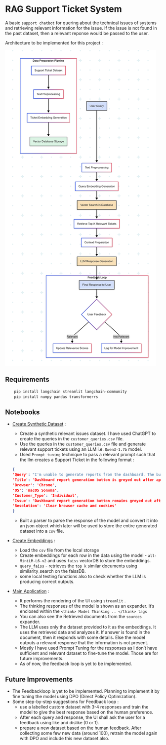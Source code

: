 # RAG Support Ticket System

A basic `support chatbot` for quering about the technical issues of systems and retrieving relevant information for the issue. If the issue is not found in the past dataset, then a relevant reponse would be passed to the user.

Architecture to be implemented for this project :

![Architecture](./planned_architecture.png)

## **Requirements**

```python
    pip install langchain streamlit langchain-community
    pip install numpy pandas transformerrs
```

## **Notebooks**

- [Create Synthetic Dataset](./create_dataset.ipynb) :
    - Create a synthetic relevant issues dataset. I have used ChatGPT to create the queries in the `customer_queries.csv` file.
    - Use the queries in the `customer_queries.csv` file and generate relevant support tickets using an LLM i.e. `Qwen3-1.7b` model.
    - Used `Prompt tuning` technique to pass a relevant prompt such that the llm creates a Support Ticket in the following format :
    
    ```json
    {
    'Query': "I'm unable to generate reports from the dashboard. The button remains greyed out even after selecting all the required filters. This happens on Chrome on macOS Sonoma.",
    'Title': 'Dashboard report generation button is greyed out after applying filters',
    'Browser': 'Chrome',
    'OS': 'macOS Sonoma',
    'Customer_Type': 'Individual',
    'Issue': 'Dashboard report generation button remains greyed out after applying filters',
    'Resolution': 'Clear browser cache and cookies'
    }
    
    ```
    
    - Built a parser to parse the response of the model and convert it into an json object which later will be used to store the entire generated dataset into a `csv` file.

- [Create Embeddings](./create_embeddings.ipynb) :
    - Load the `csv` file from the local storage
    - Create embeddings for each row in the data using the model - `all-MiniLM-L6-v2`  and uses `faiss` vectorDB to store the embeddings.
    - `query_faiss` - retrieves the `top k` similar documents using similarity_search on the faissDB.
    - some local testing functions also to check whether the LLM is producing correct outputs.

- [Main Application](./main.py) :
    - It performs the rendering of the UI using `streamlit` .
    - The thinking responses of the model is shown as an expander. It’s enclosed within the `<think> Model Thinking .. </think> tags`
    - You can also see the Retrieved documents from the `sources` expander.
    - The LLM uses only the dataset provided to it as the embeddings. It uses the retrieved data and analyzes it. If answer is found in the document, then it responds with some details. Else the model outputs a relevant response that the information is not present.
    - Mostly I have used Prompt Tuning for the responses as I don’t have sufficient and relevant dataset to fine-tune the model. Those are for future improvements.
    - As of now, the feedback loop is yet to be implemented.

## **Future Improvements**

- The Feedbackloop is yet to be implemented. Planning to implement it by fine tuning the model using DPO (Direct Policy Optimization).
- Some step-by-step suggestions for Feedback loop :
    - use a labelled custom dataset with 3-4 responses and train the model to give the best response based on the human preference.
    - After each query and response, the UI shall ask the user for a feedback using like and dislike (0 or 1).
    - prepare a new dataset based on the human feedback. After collecting some few new data (around 100), retrain the model again with DPO and include this new dataset also.
